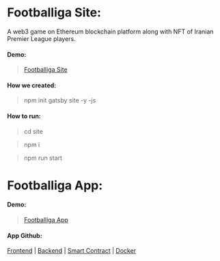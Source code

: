 # Footballiga Site:

A web3 game on Ethereum blockchain platform along with NFT of Iranian Premier League players.

#### Demo:

> [Footballiga Site](footballiga.com/)

#### How we created:

> npm init gatsby site -y -js

#### How to run:

> cd site

> npm i

> npm run start

# Footballiga App:

#### Demo:

> [Footballiga App](app.footballiga.com)

#### App Github:

[Frontend](https://github.com/barkand/Vite_Template) | [Backend](https://github.com/barkand/Node_Template) | [Smart Contract](https://github.com/barkand/Contract_Footballiga) | [Docker](https://github.com/barkand/Docker)

